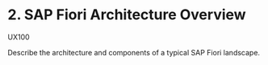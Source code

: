 

# 2. SAP Fiori Architecture Overview 

UX100

Describe the architecture and components of a typical SAP Fiori landscape.


